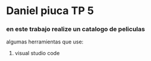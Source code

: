 # Daniel piuca TP 5
### en este trabajo realize un catalogo de peliculas 
algumas herramientas que use:
1. visual studio code
